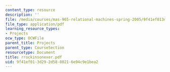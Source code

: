 ```yaml
---
content_type: resource
description: ''
file: /media/courses/mas-965-relational-machines-spring-2005/9f41ef013d292d5880216e94c9e1bea2_rrockinsonexer.pdf
file_type: application/pdf
learning_resource_types:
- Projects
ocw_type: OCWFile
parent_title: Projects
parent_type: CourseSection
resourcetype: Document
title: rrockinsonexer.pdf
uid: 9f41ef01-3d29-2d58-8021-6e94c9e1bea2
---
```

